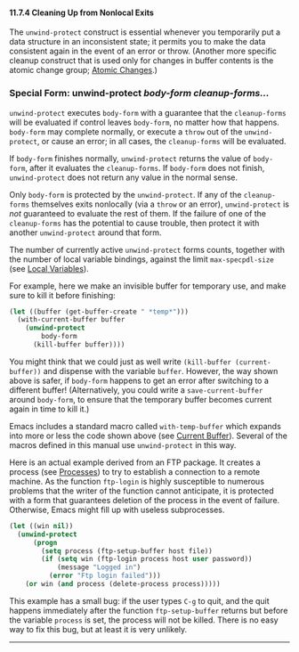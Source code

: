 

#### 11.7.4 Cleaning Up from Nonlocal Exits

The `unwind-protect` construct is essential whenever you temporarily put a data structure in an inconsistent state; it permits you to make the data consistent again in the event of an error or throw. (Another more specific cleanup construct that is used only for changes in buffer contents is the atomic change group; [Atomic Changes](Atomic-Changes.html).)

### Special Form: **unwind-protect** *body-form cleanup-forms…*

`unwind-protect` executes `body-form` with a guarantee that the `cleanup-forms` will be evaluated if control leaves `body-form`, no matter how that happens. `body-form` may complete normally, or execute a `throw` out of the `unwind-protect`, or cause an error; in all cases, the `cleanup-forms` will be evaluated.

If `body-form` finishes normally, `unwind-protect` returns the value of `body-form`, after it evaluates the `cleanup-forms`. If `body-form` does not finish, `unwind-protect` does not return any value in the normal sense.

Only `body-form` is protected by the `unwind-protect`. If any of the `cleanup-forms` themselves exits nonlocally (via a `throw` or an error), `unwind-protect` is *not* guaranteed to evaluate the rest of them. If the failure of one of the `cleanup-forms` has the potential to cause trouble, then protect it with another `unwind-protect` around that form.

The number of currently active `unwind-protect` forms counts, together with the number of local variable bindings, against the limit `max-specpdl-size` (see [Local Variables](Local-Variables.html#Definition-of-max_002dspecpdl_002dsize)).

For example, here we make an invisible buffer for temporary use, and make sure to kill it before finishing:

```lisp
(let ((buffer (get-buffer-create " *temp*")))
  (with-current-buffer buffer
    (unwind-protect
        body-form
      (kill-buffer buffer))))
```

You might think that we could just as well write `(kill-buffer (current-buffer))` and dispense with the variable `buffer`. However, the way shown above is safer, if `body-form` happens to get an error after switching to a different buffer! (Alternatively, you could write a `save-current-buffer` around `body-form`, to ensure that the temporary buffer becomes current again in time to kill it.)

Emacs includes a standard macro called `with-temp-buffer` which expands into more or less the code shown above (see [Current Buffer](Current-Buffer.html#Definition-of-with_002dtemp_002dbuffer)). Several of the macros defined in this manual use `unwind-protect` in this way.

Here is an actual example derived from an FTP package. It creates a process (see [Processes](Processes.html)) to try to establish a connection to a remote machine. As the function `ftp-login` is highly susceptible to numerous problems that the writer of the function cannot anticipate, it is protected with a form that guarantees deletion of the process in the event of failure. Otherwise, Emacs might fill up with useless subprocesses.

```lisp
(let ((win nil))
  (unwind-protect
      (progn
        (setq process (ftp-setup-buffer host file))
        (if (setq win (ftp-login process host user password))
            (message "Logged in")
          (error "Ftp login failed")))
    (or win (and process (delete-process process)))))
```

This example has a small bug: if the user types `C-g` to quit, and the quit happens immediately after the function `ftp-setup-buffer` returns but before the variable `process` is set, the process will not be killed. There is no easy way to fix this bug, but at least it is very unlikely.

***
